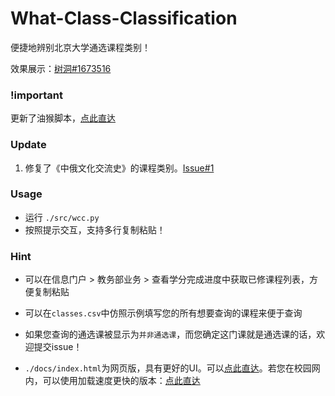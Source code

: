 # What-Class-Classification
 便捷地辨别北京大学通选课程类别！

效果展示：[树洞#1673516](http://pkuhelper.pku.edu.cn/hole/#1673516)

### !important

更新了油猴脚本，[点此直达](https://greasyfork.org/zh-CN/scripts/411567-%E5%9C%A8%E6%88%90%E7%BB%A9%E6%9F%A5%E8%AF%A2%E4%B8%AD%E7%9B%B4%E6%8E%A5%E6%98%BE%E7%A4%BA%E9%80%9A%E9%80%89%E8%AF%BE%E7%9A%84%E7%B1%BB%E5%88%AB)

### Update

1. 修复了《中俄文化交流史》的课程类别。[Issue#1](https://github.com/wr786/What-Class-Classification/issues/1)

### Usage

- 运行 `./src/wcc.py`
- 按照提示交互，支持多行复制粘贴！

### Hint

- 可以在信息门户 > 教务部业务 > 查看学分完成进度中获取已修课程列表，方便复制粘贴

- 可以在`classes.csv`中仿照示例填写您的所有想要查询的课程来便于查询

- 如果您查询的通选课被显示为`并非通选课`，而您确定这门课就是通选课的话，欢迎提交issue！

- `./docs/index.html`为网页版，具有更好的UI。可以[点此直达](https://wr786.github.io/What-Class-Classification/)。若您在校园网内，可以使用加载速度更快的版本：[点此直达](http://wr786.top/wcc/)

  

